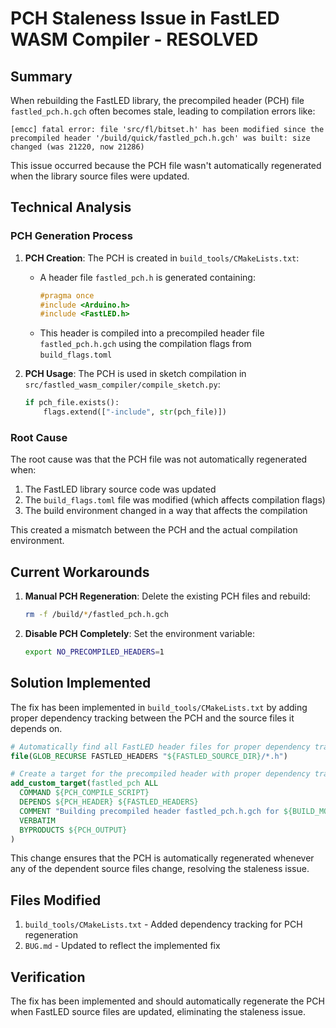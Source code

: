 # PCH Staleness Issue in FastLED WASM Compiler - RESOLVED

## Summary

When rebuilding the FastLED library, the precompiled header (PCH) file `fastled_pch.h.gch` often becomes stale, leading to compilation errors like:
```
[emcc] fatal error: file 'src/fl/bitset.h' has been modified since the precompiled header '/build/quick/fastled_pch.h.gch' was built: size changed (was 21220, now 21286)
```

This issue occurred because the PCH file wasn't automatically regenerated when the library source files were updated.

## Technical Analysis

### PCH Generation Process

1. **PCH Creation**: The PCH is created in `build_tools/CMakeLists.txt`:
   - A header file `fastled_pch.h` is generated containing:
     ```cpp
     #pragma once
     #include <Arduino.h>
     #include <FastLED.h>
     ```
   - This header is compiled into a precompiled header file `fastled_pch.h.gch` using the compilation flags from `build_flags.toml`

2. **PCH Usage**: The PCH is used in sketch compilation in `src/fastled_wasm_compiler/compile_sketch.py`:
   ```python
   if pch_file.exists():
       flags.extend(["-include", str(pch_file)])
   ```

### Root Cause

The root cause was that the PCH file was not automatically regenerated when:
1. The FastLED library source code was updated
2. The `build_flags.toml` file was modified (which affects compilation flags)
3. The build environment changed in a way that affects the compilation

This created a mismatch between the PCH and the actual compilation environment.

## Current Workarounds

1. **Manual PCH Regeneration**: Delete the existing PCH files and rebuild:
   ```bash
   rm -f /build/*/fastled_pch.h.gch
   ```

2. **Disable PCH Completely**: Set the environment variable:
   ```bash
   export NO_PRECOMPILED_HEADERS=1
   ```

## Solution Implemented

The fix has been implemented in `build_tools/CMakeLists.txt` by adding proper dependency tracking between the PCH and the source files it depends on.

```cmake
# Automatically find all FastLED header files for proper dependency tracking
file(GLOB_RECURSE FASTLED_HEADERS "${FASTLED_SOURCE_DIR}/*.h")

# Create a target for the precompiled header with proper dependency tracking
add_custom_target(fastled_pch ALL
  COMMAND ${PCH_COMPILE_SCRIPT}
  DEPENDS ${PCH_HEADER} ${FASTLED_HEADERS}
  COMMENT "Building precompiled header fastled_pch.h.gch for ${BUILD_MODE} mode with centralized flags"
  VERBATIM
  BYPRODUCTS ${PCH_OUTPUT}
)
```

This change ensures that the PCH is automatically regenerated whenever any of the dependent source files change, resolving the staleness issue.

## Files Modified

1. `build_tools/CMakeLists.txt` - Added dependency tracking for PCH regeneration
2. `BUG.md` - Updated to reflect the implemented fix

## Verification

The fix has been implemented and should automatically regenerate the PCH when FastLED source files are updated, eliminating the staleness issue.